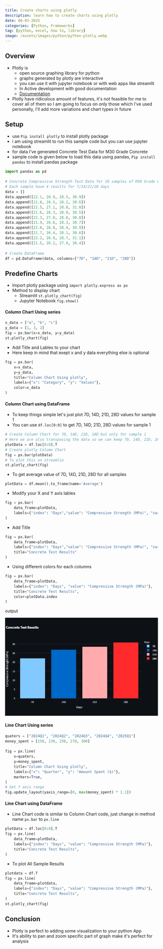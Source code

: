 ```yaml
---
title: Create charts using plotly
description: learn how to create charts using plotly
date: 06-03-2025
categories: [Python, Frameworks]
tag: [python, excel, how to, library]
image: /assets/images/python/python-plotly.webp
---
```


## Overview
- Plotly is 
  - open source graphing library for python
  - graphs generated by plotly are interactive 
  - you can use it with jupyter notebook or with web apps like streamlit
  - In Active development with good documentation
  - [Documentation](https://plotly.com/python/)
- Plotly have ridiculous amount of features, it's not feasible for me to cover all of them so I am going to focus on only those which I’ve used personally, I'll add more variations and chart types in future


## Setup
- use `Pip install plotly` to install plotly package
- i am using streamlit to run this sample code but you can use jupyter notebook
- for data I’ve generated Concrete Test Data for M30 Grade Concrete
- sample code is given below to load this data using pandas, `Pip install pandas` to install pandas package

```python
import pandas as pd

# Concrete Compressive Strength Test Data for 10 samples of M30 Grade Concrete
# Each sample have 4 results for 7/14/21/28 days
data = []
data.append([22.1, 26.9, 28.5, 30.9])
data.append([21.8, 26.5, 28.2, 30.6])
data.append([22.5, 27.1, 28.8, 31.0])
data.append([21.6, 26.3, 28.0, 30.5])
data.append([22.3, 27.0, 28.6, 30.8])
data.append([21.9, 26.6, 28.3, 30.7])
data.append([22.0, 26.8, 28.4, 30.9])
data.append([21.7, 26.4, 28.1, 30.6])
data.append([22.2, 26.9, 28.7, 31.1])
data.append([21.5, 26.2, 27.9, 30.4])

# Create DataFrame
df = pd.DataFrame(data, columns=["7D", "14D", "21D", "28D"])
```
## Predefine Charts
- Import plotly package using `import plotly.express as px`
- Method to display chart
  - Streamlit `st.plotly_chart(fig)`
  - Jupyter Notebook `fig.show()`

#### Column Chart Using series
```python
x_data = ["a", "b", "c"]
y_data = [1, 3, 2]
fig = px.bar(x=x_data, y=y_data)
st.plotly_chart(fig)
```

- Add Title and Lables to your chart
- Here keep in mind that exept x and y data everything else is optional

```python
fig = px.bar(
    x=x_data,
    y=y_data,
    title="Column Chart Using plotly",
    labels={"x": "Category", "y": "Values"},
    color=x_data
)
```

#### Column Chart using DataFrame
- To keep things simple let's just plot 7D, 14D, 21D, 28D values for sample 1
- You can use `df.loc[0:0]` to get 7D, 14D, 21D, 28D values for sample 1

```python
# Create Column Chart for 7D, 14D, 21D, 28D but only for sample 1
# Here we are also transposing the data so we can keep 7D, 14D, 21D, 28D on seprates rows for plotly
plotData = df.loc[0:0].T
# Create plotly Column Chart
fig = px.bar(plotData)
# To plot this on streamlio
st.plotly_chart(fig)
```
- To get average value of 7D, 14D, 21D, 28D for all samples

```python
plotData = df.mean().to_frame(name='Average')
```
- Modify your X and Y axis lables

```python
fig = px.bar(
    data_frame=plotData,
    labels={"index": "Days","value": "Compressive Strength (MPa)", "variable": "Sample No"},
)
```

- Add Title

```python
fig = px.bar(
    data_frame=plotData,
    labels={"index": "Days","value": "Compressive Strength (MPa)", "variable": "Sample No"},
    title="Concrete Test Results"
)
```

- Using different colors for each columns

```python
fig = px.bar(
    data_frame=plotData,
    labels={"index": "Days", "value": "Compressive Strength (MPa)"},
    title="Concrete Test Results",
    color=plotData.index
)
```

output

![Column Chart](/assets/images/python/python-plotly-1.webp)

#### Line Chart Using series

```python
quaters = ["2024Q1", "2024Q2", "2024Q3", "2024Q4", "2025Q1"]
money_spent = [150, 230, 250, 270, 300]

fig = px.line(
    x=quaters,
    y=money_spent,
    title="Column Chart Using plotly",
    labels={"x": "Quarter", "y": "Amount Spent ($)"},
    markers=True,
)
# Set Y axis range
fig.update_layout(yaxis_range=[0, max(money_spent) * 1.1])
```

#### Line Chart using DataFrame
- Line Chart code is similar to Column Chart code, just change in method name `px.bar` to `px.line`

```python
plotData = df.loc[0:0].T
fig = px.line(
    data_frame=plotData,
    labels={"index": "Days", "value": "Compressive Strength (MPa)"},
    title="Concrete Test Results",
)
```
- To plot All Sample Results

```python
plotdata = df.T
fig = px.line(
    data_frame=plotdata,
    labels={"index": "Days", "value": "Compressive Strength (MPa)"},
    title="Concrete Test Results",
)
st.plotly_chart(fig)
```

## Conclusion
- Plotly is perfect to adding some visualization to your python App
- It's ability to pan and zoom specific part of graph make it's perfect for analysis

